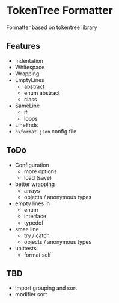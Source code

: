 # TokenTree Formatter

Formatter based on tokentree library

## Features
- Indentation
- Whitespace
- Wrapping
- EmptyLines
  - abstract
  - enum abstract
  - class
- SameLine
  - if
  - loops
- LineEnds
- `hxformat.json` config file

## ToDo
- Configuration
  - more options
  - load (save)
- better wrapping
  - arrays
  - objects / anonymous types
- empty lines in
  - enum
  - interface
  - typedef
- smae line
  - try / catch
  - objects / anonymous types
- unittests
  - format self

## TBD
- import grouping and sort
- modifier sort
